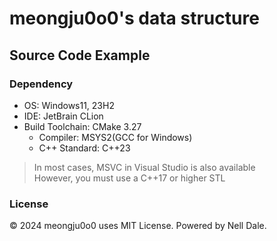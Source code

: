 # meongju0o0's data structure
## Source Code Example
### Dependency
- OS: Windows11, 23H2
- IDE: JetBrain CLion
- Build Toolchain: CMake 3.27
  - Compiler: MSYS2(GCC for Windows)
  - C++ Standard: C++23
> In most cases, MSVC in Visual Studio is also available<br />
> However, you must use a C++17 or higher STL

### License

© 2024 meongju0o0 uses MIT License. Powered by Nell Dale.
